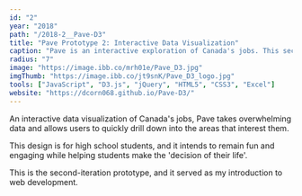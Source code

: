 ```yaml
---
id: "2"
year: "2018"
path: "/2018-2__Pave-D3"
title: "Pave Prototype 2: Interactive Data Visualization"
caption: "Pave is an interactive exploration of Canada's jobs. This second-iteration prototype served as my introduction to web development."
radius: "7"
image: "https://image.ibb.co/mrh01e/Pave_D3.jpg"
imgThumb: "https://image.ibb.co/jt9snK/Pave_D3_logo.jpg"
tools: ["JavaScript", "D3.js", "jQuery", "HTML5", "CSS3", "Excel"]
website: "https://dcorn068.github.io/Pave-D3/"
---
```


An interactive data visualization of Canada's jobs, Pave takes overwhelming data and allows users to quickly drill down into the areas that interest them.

This design is for high school students, and it intends to remain fun and engaging while helping students make the 'decision of their life'.

This is the second-iteration prototype, and it served as my introduction to web development.
